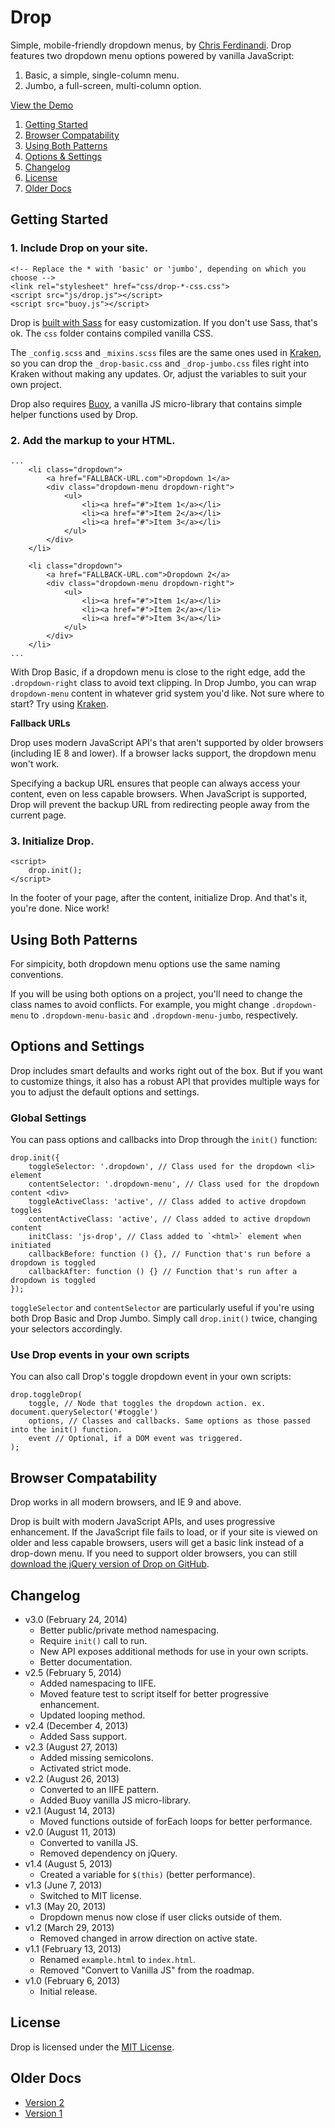 # Drop
Simple, mobile-friendly dropdown menus, by [Chris Ferdinandi](http://gomakethings.com). Drop features two dropdown menu options powered by vanilla JavaScript:

1. Basic, a simple, single-column menu.
2. Jumbo, a full-screen, multi-column option.

[View the Demo](http://cferdinandi.github.io/drop/)

1. [Getting Started](#getting-started)
2. [Browser Compatability](#browser-compatability)
3. [Using Both Patterns](#using-both-patterns)
3. [Options & Settings](#options-and-settings)
4. [Changelog](#changelog)
5. [License](#license)
6. [Older Docs](#older-docs)



## Getting Started

### 1. Include Drop on your site.

	<!-- Replace the * with 'basic' or 'jumbo', depending on which you choose -->
	<link rel="stylesheet" href="css/drop-*-css.css">
	<script src="js/drop.js"></script>
	<script src="buoy.js"></script>

Drop is [built with Sass](http://sass-lang.com/) for easy customization. If you don't use Sass, that's ok. The `css` folder contains compiled vanilla CSS.

The `_config.scss` and `_mixins.scss` files are the same ones used in [Kraken](http://cferdinandi.github.io/kraken/), so you can drop the `_drop-basic.css` and `_drop-jumbo.css` files right into Kraken without making any updates. Or, adjust the variables to suit your own project.

Drop also requires [Buoy](http://cferdinandi.github.io/buoy/), a vanilla JS micro-library that contains simple helper functions used by Drop.

### 2. Add the markup to your HTML.

	...
		<li class="dropdown">
			<a href="FALLBACK-URL.com">Dropdown 1</a>
			<div class="dropdown-menu dropdown-right">
				<ul>
					<li><a href="#">Item 1</a></li>
					<li><a href="#">Item 2</a></li>
					<li><a href="#">Item 3</a></li>
				</ul>
			</div>
		</li>

		<li class="dropdown">
			<a href="FALLBACK-URL.com">Dropdown 2</a>
			<div class="dropdown-menu dropdown-right">
				<ul>
					<li><a href="#">Item 1</a></li>
					<li><a href="#">Item 2</a></li>
					<li><a href="#">Item 3</a></li>
				</ul>
			</div>
		</li>
	...

With Drop Basic, if a dropdown menu is close to the right edge, add the `.dropdown-right` class to avoid text clipping. In Drop Jumbo, you can wrap `dropdown-menu` content in whatever grid system you'd like. Not sure where to start? Try using [Kraken](http://cferdinandi.github.io/kraken/).

**Fallback URLs**

Drop uses modern JavaScript API's that aren't supported by older browsers (including IE 8 and lower). If a browser lacks support, the dropdown menu won't work.

Specifying a backup URL ensures that people can always access your content, even on less capable browsers. When JavaScript is supported, Drop will prevent the backup URL from redirecting people away from the current page.

### 3. Initialize Drop.

	<script>
		drop.init();
	</script>

In the footer of your page, after the content, initialize Drop. And that's it, you're done. Nice work!



## Using Both Patterns

For simpicity, both dropdown menu options use the same naming conventions.

If you will be using both options on a project, you'll need to change the class names to avoid conflicts. For example, you might change `.dropdown-menu` to `.dropdown-menu-basic` and `.dropdown-menu-jumbo`, respectively.



## Options and Settings

Drop includes smart defaults and works right out of the box. But if you want to customize things, it also has a robust API that provides multiple ways for you to adjust the default options and settings.

### Global Settings

You can pass options and callbacks into Drop through the `init()` function:

	drop.init({
		toggleSelector: '.dropdown', // Class used for the dropdown <li> element
		contentSelector: '.dropdown-menu', // Class used for the dropdown content <div>
		toggleActiveClass: 'active', // Class added to active dropdown toggles
		contentActiveClass: 'active', // Class added to active dropdown content
		initClass: 'js-drop', // Class added to `<html>` element when initiated
		callbackBefore: function () {}, // Function that's run before a dropdown is toggled
		callbackAfter: function () {} // Function that's run after a dropdown is toggled
	});

`toggleSelector` and `contentSelector` are particularly useful if you're using both Drop Basic and Drop Jumbo. Simply call `drop.init()` twice, changing your selectors accordingly.

### Use Drop events in your own scripts

You can also call Drop's toggle dropdown event in your own scripts:

	drop.toggleDrop(
		toggle, // Node that toggles the dropdown action. ex. document.querySelector('#toggle')
		options, // Classes and callbacks. Same options as those passed into the init() function.
		event // Optional, if a DOM event was triggered.
	);


## Browser Compatability

Drop works in all modern browsers, and IE 9 and above.

Drop is built with modern JavaScript APIs, and uses progressive enhancement. If the JavaScript file fails to load, or if your site is viewed on older and less capable browsers, users will get a basic link instead of a drop-down menu. If you need to support older browsers, you can still [download the jQuery version of Drop on GitHub](https://github.com/cferdinandi/drop/tree/archive-v1).



## Changelog
* v3.0 (February 24, 2014)
  * Better public/private method namespacing.
  * Require `init()` call to run.
  * New API exposes additional methods for use in your own scripts.
  * Better documentation.
* v2.5 (February 5, 2014)
  * Added namespacing to IIFE.
  * Moved feature test to script itself for better progressive enhancement.
  * Updated looping method.
* v2.4 (December 4, 2013)
  * Added Sass support.
* v2.3 (August 27, 2013)
  * Added missing semicolons.
  * Activated strict mode.
* v2.2 (August 26, 2013)
  * Converted to an IIFE pattern.
  * Added Buoy vanilla JS micro-library.
* v2.1 (August 14, 2013)
  * Moved functions outside of forEach loops for better performance.
* v2.0 (August 11, 2013)
  * Converted to vanilla JS.
  * Removed dependency on jQuery.
* v1.4 (August 5, 2013)
  * Created a variable for `$(this)` (better performance).
* v1.3 (June 7, 2013)
  * Switched to MIT license.
* v1.3 (May 20, 2013)
  * Dropdown menus now close if user clicks outside of them.
* v1.2 (March 29, 2013)
  * Removed changed in arrow direction on active state.
* v1.1 (February 13, 2013)
  * Renamed `example.html` to `index.html`.
  * Removed "Convert to Vanilla JS" from the roadmap.
* v1.0 (February 6, 2013)
  * Initial release.



## License
Drop is licensed under the [MIT License](http://gomakethings.com/mit/).



## Older Docs

* [Version 2](http://cferdinandi.github.io/drop/archive/v2/)
* [Version 1](https://github.com/cferdinandi/drop/tree/archive-v1)